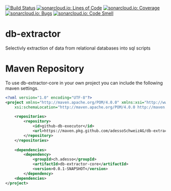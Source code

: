 [![Build Status](https://travis-ci.org/adessoSchweizAG/db-extractor.svg?branch=master)](https://travis-ci.org/adessoSchweizAG/db-extractor)
[![sonarcloud.io: Lines of Code](https://sonarcloud.io/api/project_badges/measure?project=ch.adesso%3Adb-extractor&metric=ncloc)](https://sonarcloud.io/dashboard?id=ch.adesso%3Adb-extractor)
[![sonarcloud.io: Coverage](https://sonarcloud.io/api/project_badges/measure?project=ch.adesso%3Adb-extractor&metric=coverage)](https://sonarcloud.io/dashboard?id=ch.adesso%3Adb-extractor)
[![sonarcloud.io: Bugs](https://sonarcloud.io/api/project_badges/measure?project=ch.adesso%3Adb-extractor&metric=bugs)](https://sonarcloud.io/dashboard?id=ch.adesso%3Adb-extractor)
[![sonarcloud.io: Code Smell](https://sonarcloud.io/api/project_badges/measure?project=ch.adesso%3Adb-extractor&metric=code_smells)](https://sonarcloud.io/dashboard?id=ch.adesso%3Adb-extractor)

# db-extractor
Selectivly extraction of data from relational databases into sql scripts

# Maven Repository
To use db-extractor-core in your own project you can include the following maven settings.

```xml
<?xml version="1.0" encoding="UTF-8"?>
<project xmlns="http://maven.apache.org/POM/4.0.0" xmlns:xsi="http://www.w3.org/2001/XMLSchema-instance"
	xsi:schemaLocation="http://maven.apache.org/POM/4.0.0 http://maven.apache.org/xsd/maven-4.0.0.xsd">
	
	<repositories>
		<repository>
			<id>github-db-executor</id>
			<url>https://maven.pkg.github.com/adessoSchweizAG/db-extractor</url>
		</repository>
	</repositories>
	
	<dependencies>
		<dependency>
			<groupId>ch.adesso</groupId>
			<artifactId>db-extractor-core</artifactId>
			<version>0.0.1-SNAPSHOT</version>
		</dependency>
	<dependencies>
</project>
```